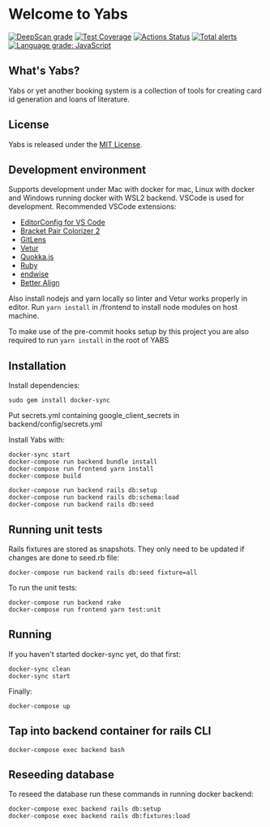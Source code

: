 # Welcome to Yabs

[![DeepScan grade](https://deepscan.io/api/teams/12020/projects/14980/branches/290973/badge/grade.svg)](https://deepscan.io/dashboard#view=project&tid=12020&pid=14980&bid=290973)
[![Test Coverage](https://api.codeclimate.com/v1/badges/d8dce4a40b65883e996b/test_coverage)](https://codeclimate.com/github/itggot-TE4/Yabs/test_coverage)
[![Actions Status](https://github.com/itggot-TE4/Yabs/workflows/Integration/badge.svg)](https://github.com/itggot-TE4/Yabs/actions)
[![Total alerts](https://img.shields.io/lgtm/alerts/g/itggot-TE4/Yabs.svg?logo=lgtm&logoWidth=18)](https://lgtm.com/projects/g/itggot-TE4/Yabs/alerts/)
[![Language grade: JavaScript](https://img.shields.io/lgtm/grade/javascript/g/itggot-TE4/Yabs.svg?logo=lgtm&logoWidth=18)](https://lgtm.com/projects/g/itggot-TE4/Yabs/context:javascript)

## What's Yabs?

Yabs or yet another booking system is a collection of tools for creating card id generation and loans of literature.

## License

Yabs is released under the [MIT License](https://opensource.org/licenses/MIT).

## Development environment

Supports development under Mac with docker for mac, Linux with docker and Windows running docker with WSL2 backend. VSCode is used for development. Recommended VSCode extensions:

- [EditorConfig for VS Code](https://marketplace.visualstudio.com/items?itemName=EditorConfig.EditorConfig)
- [Bracket Pair Colorizer 2](https://marketplace.visualstudio.com/items?itemName=CoenraadS.bracket-pair-colorizer-2)
- [GitLens](https://marketplace.visualstudio.com/items?itemName=eamodio.gitlens)
- [Vetur](https://marketplace.visualstudio.com/items?itemName=octref.vetur)
- [Quokka.js](https://marketplace.visualstudio.com/items?itemName=WallabyJs.quokka-vscode)
- [Ruby](https://marketplace.visualstudio.com/items?itemName=rebornix.ruby)
- [endwise](https://marketplace.visualstudio.com/items?itemName=kaiwood.endwise)
- [Better Align](https://marketplace.visualstudio.com/items?itemName=wwm.better-align)

Also install nodejs and yarn locally so linter and Vetur works properly in editor. Run `yarn install` in /frontend to install node modules on host machine.

To make use of the pre-commit hooks setup by this project you are also required to run `yarn install` in the root of YABS

## Installation

Install dependencies:

```console
sudo gem install docker-sync
```

Put secrets.yml containing google_client_secrets in backend/config/secrets.yml

Install Yabs with:

```console
docker-sync start
docker-compose run backend bundle install
docker-compose run frontend yarn install
docker-compose build

docker-compose run backend rails db:setup
docker-compose run backend rails db:schema:load
docker-compose run backend rails db:seed
```


## Running unit tests

Rails fixtures are stored as snapshots. They only need to be updated if changes are done to seed.rb file:

```console
docker-compose run backend rails db:seed fixture=all
```

To run the unit tests:

```console
docker-compose run backend rake
docker-compose run frontend yarn test:unit
```

## Running

If you haven't started docker-sync yet, do that first:

```console
docker-sync clean
docker-sync start
```

Finally:

```console
docker-compose up
```

## Tap into backend container for rails CLI

``` console
docker-compose exec backend bash
```

## Reseeding database

To reseed the database run these commands in running docker backend:

``` console
docker-compose exec backend rails db:setup
docker-compose exec backend rails db:fixtures:load
```
